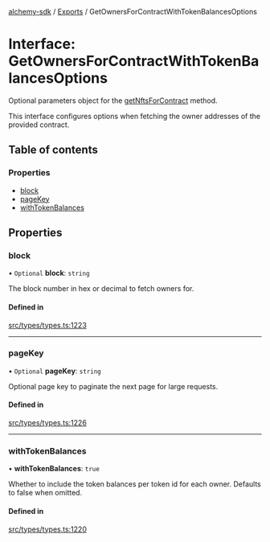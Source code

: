 [alchemy-sdk](../README.md) / [Exports](../modules.md) / GetOwnersForContractWithTokenBalancesOptions

# Interface: GetOwnersForContractWithTokenBalancesOptions

Optional parameters object for the [getNftsForContract](../classes/NftNamespace.md#getnftsforcontract) method.

This interface configures options when fetching the owner addresses of the
provided contract.

## Table of contents

### Properties

- [block](GetOwnersForContractWithTokenBalancesOptions.md#block)
- [pageKey](GetOwnersForContractWithTokenBalancesOptions.md#pagekey)
- [withTokenBalances](GetOwnersForContractWithTokenBalancesOptions.md#withtokenbalances)

## Properties

### block

• `Optional` **block**: `string`

The block number in hex or decimal to fetch owners for.

#### Defined in

[src/types/types.ts:1223](https://github.com/alchemyplatform/alchemy-sdk-js/blob/8b1ae5c/src/types/types.ts#L1223)

___

### pageKey

• `Optional` **pageKey**: `string`

Optional page key to paginate the next page for large requests.

#### Defined in

[src/types/types.ts:1226](https://github.com/alchemyplatform/alchemy-sdk-js/blob/8b1ae5c/src/types/types.ts#L1226)

___

### withTokenBalances

• **withTokenBalances**: ``true``

Whether to include the token balances per token id for each owner. Defaults
to false when omitted.

#### Defined in

[src/types/types.ts:1220](https://github.com/alchemyplatform/alchemy-sdk-js/blob/8b1ae5c/src/types/types.ts#L1220)
